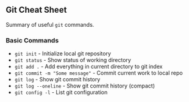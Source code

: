 ## Git Cheat Sheet

Summary of useful `git` commands.
### Basic Commands
* `git init` - Initialize local git repository
* `git status` - Show status of working directory
* `git add .` - Add everything in current directory to git index
* `git commit -m "Some message"` - Commit current work to local repo
* `git log` - Show git commit history
* `git log --oneline` - Show git commit history (compact)
* `git config -l` - List git configuration
